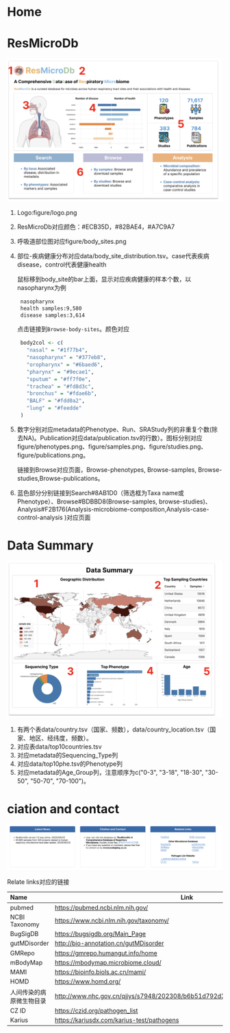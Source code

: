 # Home

# ResMicroDb

![image-20250212163536991](./assets/image-20250212163536991.png?lastModify=1740380019)

1. Logo:figure/logo.png

2. ResMicroDb对应颜色：#ECB35D，#82BAE4，#A7C9A7

3. 呼吸道部位图对应figure/body_sites.png

4. 部位-疾病健康分布对应data/body_site_distribution.tsv。case代表疾病disease，control代表健康health

   鼠标移到body_site的bar上面，显示对应疾病健康的样本个数，以nasopharynx为例

   ```
    nasopharynx
    health samples:9,580
    disease samples:3,614
   ```

   点击链接到`Browse-body-sites`。颜色对应

   ```R
    body2col <- c(
      "nasal" = "#1f77b4",       
      "nasopharynx" = "#377eb8",
      "oropharynx" = "#6baed6",
      "pharynx" = "#9ecae1",
      "sputum" = "#ff7f0e",      
      "trachea" = "#fd8d3c",
      "bronchus" = "#fdae6b",
      "BALF" = "#fdd0a2",
      "lung" = "#feedde"
    )
   ```

5. 数字分别对应metadata的Phenotype、Run、SRAStudy列的非重复个数(除去NA)。Publication对应data/publication.tsv的行数）。图标分别对应figure/phenotypes.png、figure/samples.png、figure/studies.png、figure/publications.png。

   链接到Browse对应页面，Browse-phenotypes, Browse-samples, Browse-studies,Browse-publications。

6. 蓝色部分分别链接到Search#8AB1D0（筛选框为Taxa name或Phenotype）、Browse#BDBBD8(Browse-samples, browse-studies)、Analysis#F2B176(Analysis-microbiome-composition,Analysis-case-control-analysis )对应页面

# Data Summary

![image-20250208210009557](./assets/image-20250208210009557.png?lastModify=1740380019)

1. 有两个表data/country.tsv（国家、频数），data/country_location.tsv（国家、地区、经纬度，频数）。
2. 对应表data/top10countries.tsv
3. 对应metadata的Sequencing_Type列
4. 对应data/top10phe.tsv的Phenotype列
5. 对应metadata的Age_Group列，注意顺序为c("0-3", "3-18", "18-30", "30-50", "50-70", "70-100")。

# ciation and contact

![image-20250208210112619](./assets/image-20250208210112619.png?lastModify=1740380019)

Relate links对应的链接

| Name                     | Link                                                         |
| :----------------------- | ------------------------------------------------------------ |
| pubmed                   | https://pubmed.ncbi.nlm.nih.gov/                             |
| NCBI Taxonomy            | https://www.ncbi.nlm.nih.gov/taxonomy/                       |
| BugSigDB                 | https://bugsigdb.org/Main_Page                               |
| gutMDisorder             | http://bio-annotation.cn/gutMDisorder                        |
| GMRepo                   | https://gmrepo.humangut.info/home                            |
| mBodyMap                 | https://mbodymap.microbiome.cloud/                           |
| MAMI                     | https://bioinfo.biols.ac.cn/mami/                            |
| HOMD                     | https://www.homd.org/                                        |
| 人间传染的病原微生物目录 | http://www.nhc.gov.cn/qjjys/s7948/202308/b6b51d792d394fbea175e4c8094dc87e.shtml |
| CZ ID                    | https://czid.org/pathogen_list                               |
| Karius                   | https://kariusdx.com/karius-test/pathogens                   |